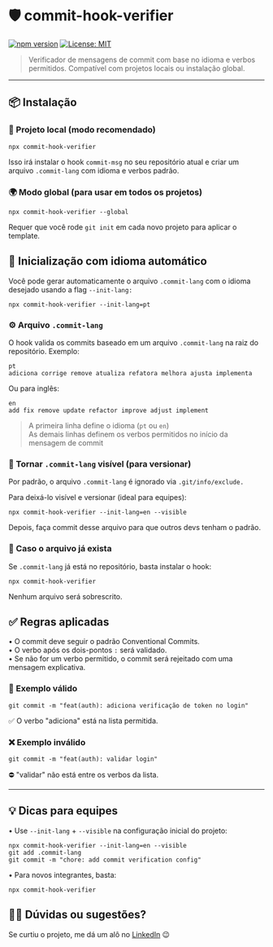 # 🛡️ commit-hook-verifier

[![npm version](https://img.shields.io/npm/v/commit-hook-verifier.svg)](https://www.npmjs.com/package/commit-hook-verifier)
[![License: MIT](https://img.shields.io/badge/license-MIT-green.svg)](LICENSE)

> Verificador de mensagens de commit com base no idioma e verbos permitidos. Compatível com projetos locais ou instalação global.

---

## 📦 Instalação

### 📁 Projeto local (modo recomendado)
```
npx commit-hook-verifier
```

Isso irá instalar o hook `commit-msg` no seu repositório atual e criar um arquivo `.commit-lang` com idioma e verbos padrão.

### 🌍 Modo global (para usar em todos os projetos)
```
npx commit-hook-verifier --global
```

Requer que você rode `git init` em cada novo projeto para aplicar o template.

## 🏁 Inicialização com idioma automático
Você pode gerar automaticamente o arquivo `.commit-lang` com o idioma desejado usando a flag `--init-lang:`

```
npx commit-hook-verifier --init-lang=pt
```

### ⚙️ Arquivo `.commit-lang`
O hook valida os commits baseado em um arquivo `.commit-lang` na raiz do repositório. Exemplo:
```
pt
adiciona corrige remove atualiza refatora melhora ajusta implementa
```

Ou para inglês:
```
en
add fix remove update refactor improve adjust implement
```
>A primeira linha define o idioma (`pt` ou `en`) <br/>
>As demais linhas definem os verbos permitidos no início da mensagem de commit

### 👀 Tornar `.commit-lang` visível (para versionar)
Por padrão, o arquivo `.commit-lang` é ignorado via `.git/info/exclude.`

Para deixá-lo visível e versionar (ideal para equipes):
```
npx commit-hook-verifier --init-lang=en --visible
```
Depois, faça commit desse arquivo para que outros devs tenham o padrão.

### 🔄 Caso o arquivo já exista
Se `.commit-lang` já está no repositório, basta instalar o hook:
```
npx commit-hook-verifier

```
Nenhum arquivo será sobrescrito.

## ✅ Regras aplicadas
• O commit deve seguir o padrão Conventional Commits. <br/>
• O verbo após os dois-pontos `:` será validado. <br/>
• Se não for um verbo permitido, o commit será rejeitado com uma mensagem explicativa.

### 📘 Exemplo válido
````
git commit -m "feat(auth): adiciona verificação de token no login"
````
✅ O verbo "adiciona" está na lista permitida.

### ❌ Exemplo inválido
````
git commit -m "feat(auth): validar login"
````
⛔ "validar" não está entre os verbos da lista.
<hr/>

## 💡 Dicas para equipes
• Use `--init-lang` + `--visible` na configuração inicial do projeto:
```
npx commit-hook-verifier --init-lang=en --visible
git add .commit-lang
git commit -m "chore: add commit verification config"
```
• Para novos integrantes, basta:
```
npx commit-hook-verifier
```

## 🙋‍♂️ Dúvidas ou sugestões?
Se curtiu o projeto, me dá um alô no <a href="https://www.linkedin.com/in/diego-fagundes-da-silva/" rel="nofollow">LinkedIn</a> 😉
